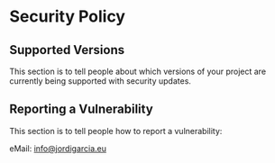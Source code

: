 # Security Policy

## Supported Versions

This section is to tell people about which versions of your project are
currently being supported with security updates.

## Reporting a Vulnerability

This section is to tell people how to report a vulnerability:

eMail: info@jordigarcia.eu
